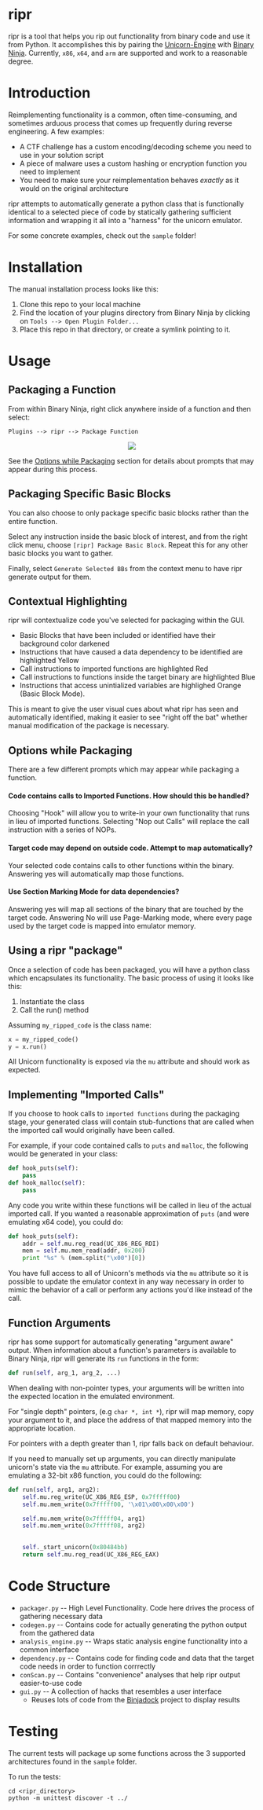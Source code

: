 # ripr
ripr is a tool that helps you rip out functionality from binary code and use it from Python. It accomplishes this by pairing the [Unicorn-Engine](http://www.unicorn-engine.org/) with [Binary Ninja](https://binary.ninja). Currently, `x86`, `x64`, and `arm` are supported and work to a reasonable degree.

# Introduction
Reimplementing functionality is a common, often time-consuming, and sometimes arduous process that comes up frequently during reverse engineering. A few examples:

* A CTF challenge has a custom encoding/decoding scheme you need to use in your solution script
* A piece of malware uses a custom hashing or encryption function you need to implement
* You need to make sure your reimplementation behaves _exactly_ as it would on the original architecture

ripr attempts to automatically generate a python class that is functionally identical to a selected piece of code by statically gathering sufficient information and wrapping it all into a "harness" for the unicorn emulator. 

For some concrete examples, check out the `sample` folder!

# Installation
The manual installation process looks like this:

1. Clone this repo to your local machine
2. Find the location of your plugins directory from Binary Ninja by clicking on `Tools --> Open Plugin Folder...`
3. Place this repo in that directory, or create a symlink pointing to it.


# Usage

## Packaging a Function
From within Binary Ninja, right click anywhere inside of a function and then select: 

```Plugins --> ripr --> Package Function```
<p align="center">
<img src="https://imgur.com/CjElWAM.png">
</p>

See the [Options while Packaging](#options-while-packaging) section for details about prompts that may appear during this process.

## Packaging Specific Basic Blocks
You can also choose to only package specific basic blocks rather than the entire function.

Select any instruction inside the basic block of interest, and from the right click menu, choose `[ripr] Package Basic Block`.
Repeat this for any other basic blocks you want to gather.

Finally, select `Generate Selected BBs` from the context menu to have ripr generate output for them.

## Contextual Highlighting

ripr will contextualize code you've selected for packaging within the GUI.

* Basic Blocks that have been included or identified have their background color darkened
* Instructions that have caused a data dependency to be identified are highlighted Yellow
* Call instructions to imported functions are highlighted Red
* Call instructions to functions inside the target binary are highlighted Blue
* Instructions that access unintialized variables are highlighed Orange (Basic Block Mode).

This is meant to give the user visual cues about what ripr has seen and automatically identified, making it easier to see "right off the bat" whether manual modification of the package is necessary.

## Options while Packaging
There are a few different prompts which may appear while packaging a function. 

#### Code contains calls to Imported Functions. How should this be handled?

Choosing "Hook" will allow you to write-in your own functionality that runs in lieu of imported functions. Selecting "Nop out Calls" will replace the call instruction with a series of NOPs.

#### Target code may depend on outside code. Attempt to map automatically?

Your selected code contains calls to other functions within the binary. Answering yes will automatically map those functions.

#### Use Section Marking Mode for data dependencies?

Answering yes will map all sections of the binary that are touched by the target code. Answering No will use Page-Marking mode, where every page used by the target code is mapped into emulator memory.

## Using a ripr "package"
Once a selection of code has been packaged, you will have a python class which encapsulates its functionality. The basic process of using it looks like this:

1. Instantiate the class
2. Call the run() method

Assuming `my_ripped_code` is the class name:

```python
x = my_ripped_code()
y = x.run()
```

All Unicorn functionality is exposed via the `mu` attribute and should work as expected. 

## Implementing "Imported Calls"
If you choose to hook calls to `imported functions` during the packaging stage, your generated class will contain stub-functions that are called when the imported call would originally have been called.

For example, if your code contained calls to `puts` and `malloc`, the following would be generated in your class:
```python
def hook_puts(self):
    pass
def hook_malloc(self):
    pass
```
Any code you write within these functions will be called in lieu of the actual imported call. If you wanted a reasonable approximation of `puts` (and were emulating x64 code), you could do:

```python
def hook_puts(self):
    addr = self.mu.reg_read(UC_X86_REG_RDI)
    mem = self.mu.mem_read(addr, 0x200)
    print "%s" % (mem.split("\x00")[0])
```

You have full access to all of Unicorn's methods via the `mu` attribute so it is possible to update the emulator context in any way necessary in order to mimic the behavior of a call or perform any actions you'd like instead of the call.

## Function Arguments
ripr has some support for automatically generating "argument aware" output. When information about a function's parameters is available to Binary Ninja, ripr will generate its `run`
functions in the form:

```python
def run(self, arg_1, arg_2, ...)
```

When dealing with non-pointer types, your arguments will be written into the expected location in the emulated environment. 

For "single depth" pointers, (e.g `char *, int *`), ripr will map memory, copy your argument to it, and place the address of that mapped memory into the appropriate location.

For pointers with a depth greater than 1, ripr falls back on default behaviour.

If you need to manually set up arguments, you can directly manipulate unicorn's state via the `mu` attribute.
For example, assuming you are emulating a 32-bit x86 function, you could do the following:

```python
def run(self, arg1, arg2):
    self.mu.reg_write(UC_X86_REG_ESP, 0x7fffff00)
    self.mu.mem_write(0x7fffff00, '\x01\x00\x00\x00')

    self.mu.mem_write(0x7fffff04, arg1)
    self.mu.mem_write(0x7fffff08, arg2)
    

    self._start_unicorn(0x80484bb)
    return self.mu.reg_read(UC_X86_REG_EAX)
```

# Code Structure

* `packager.py` -- High Level Functionality. Code here drives the process of gathering necessary data
* `codegen.py`  -- Contains code for actually generating the python output from the gathered data
* `analysis_engine.py` -- Wraps static analysis engine functionality into a common interface
* `dependency.py` -- Contains code for finding code and data that the target code needs in order to function corrrectly
* `conScan.py` -- Contains "convenience" analyses that help ripr output easier-to-use code
* `gui.py` --  A collection of hacks that resembles a user interface
    * Reuses lots of code from the [Binjadock](https://github.com/NOPDev/BinjaDock) project to display results

# Testing
The current tests will package up some functions across the 3 supported architectures found 
in the `sample` folder. 

To run the tests:

```
cd <ripr_directory>
python -m unittest discover -t ../
```
